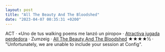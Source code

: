 ```yaml
---
layout: post
title: "All The Beauty And The Bloodshed"
date: "2023-04-07 00:35:31 +0200"
---
```

ACT · «Uno de tus walking poems me lanzó un piropo» · [Atractiva jugada perdedora](https://www.mistergriffin.es/product-page/atractiva-jugada-perdedora) · Zumzeig · [All The Beauty And The Bloodshed](https://letterboxd.com/javier/film/all-the-beauty-and-the-bloodshed) ★★★★½ · "Unfortunately, we are unable to include your session at Config".


